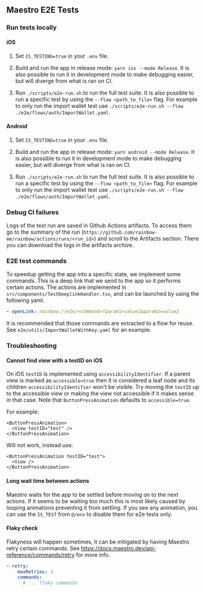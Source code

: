 ## Maestro E2E Tests

### Run tests locally

#### iOS

1. Set `IS_TESTING=true` in your `.env` file.

2. Build and run the app in release mode: `yarn ios --mode Release`. It is also possible to run it in development mode to make debugging easier, but will diverge from what is ran on CI.

3. Run `./scripts/e2e-run.sh` to run the full test suite. It is also possible to run a specific test by using the `--flow <path_to_file>` flag. For example to only run the import wallet test use `./scripts/e2e-run.sh --flow ./e2e/flows/auth/ImportWallet.yaml`.

#### Android

1. Set `IS_TESTING=true` in your `.env` file.

2. Build and run the app in release mode: `yarn android --mode Release`. It is also possible to run it in development mode to make debugging easier, but will diverge from what is ran on CI.

3. Run `./scripts/e2e-run.sh` to run the full test suite. It is also possible to run a specific test by using the `--flow <path_to_file>` flag. For example to only run the import wallet test use `./scripts/e2e-run.sh --flow ./e2e/flows/auth/ImportWallet.yaml`.

### Debug CI failures

Logs of the test run are saved in Github Actions artifacts. To access them go to the summary of the run (`https://github.com/rainbow-me/rainbow/actions/runs/<run_id>`) and scroll to the Artifacts section. There you can download the logs in the artifacts archive.

### E2E test commands

To speedup getting the app into a specific state, we implement some commands. This is a deep link that we send to the app so it performs certain actions. The actions are implemented in `src/components/TestDeeplinkHandler.tsx`, and can be launched by using the following yaml.

```yaml
- openLink: rainbow://e2e/<command>?param1=value1&param2=value2
```

It is recommended that those commands are extracted to a flow for reuse. See `e2e/utils/ImportWalletWithKey.yaml` for an example.

### Troubleshooting

#### Cannot find view with a testID on iOS

On iOS `testID` is implemented using `accessibilityIdentifier`. If a parent view is marked as `accessible=true` then it is considered a leaf node and its children `accessibilityIdentifier` won't be visible. Try moving the `testID` up to the accessible view or making the view not accessible if it makes sense in that case. Note that `ButtonPressAnimation` defaults to `accessible=true`.

For example:

```tsx
<ButtonPressAnimation>
  <View testID="test" />
</ButtonPressAnimation>
```

Will not work, instead use:

```tsx
<ButtonPressAnimation testID="test">
  <View />
</ButtonPressAnimation>
```

#### Long wait time between actions

Maestro waits for the app to be settled before moving on to the next actions. If it seems to be waiting too much this is most likely caused by looping animations preventing it from settling. If you see any animation, you can use the `IS_TEST` from `@/env` to disable them for e2e tests only.

#### Flaky check

Flakyness will happen sometimes, it can be mitigated by having Maestro retry certain commands. See https://docs.maestro.dev/api-reference/commands/retry for more info.

```yaml
- retry:
    maxRetries: 3
    commands:
      # ... flaky commands
```
